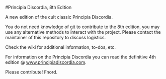 #Principia Discordia, 8th Edition

A new edition of the cult classic Principia Discordia.

You do not need knowledge of git to contribute to the 8th edition, you may use any alternative methods to interact with the project. Please contact the maintainer of this repository to discuss logistics.

Check the wiki for additional information, to-dos, etc.

For information on the Principia Discordia you can read the definitive 4th edition @ www.principiadiscordia.com.

Please contribute! Fnord.
